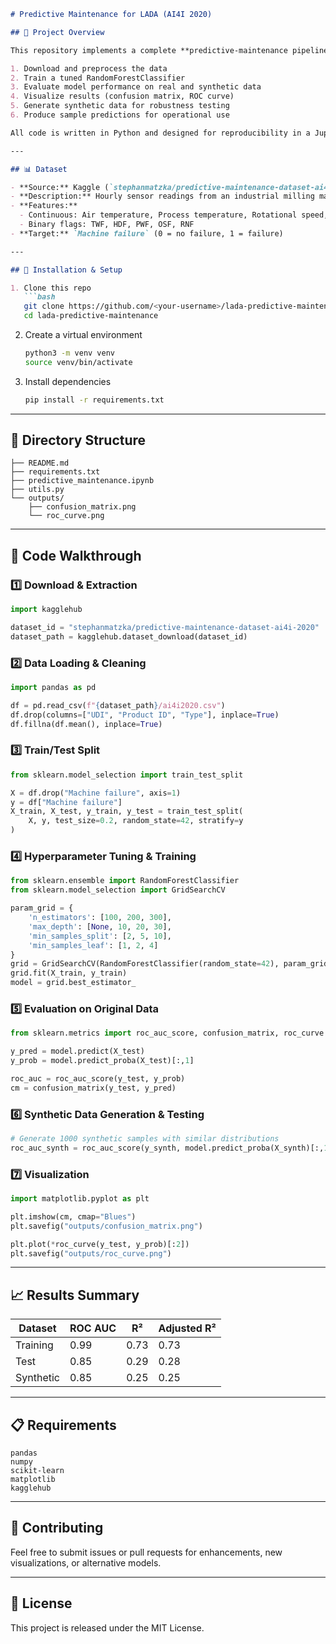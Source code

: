 ```markdown
# Predictive Maintenance for LADA (AI4I 2020)

## 🚀 Project Overview

This repository implements a complete **predictive‑maintenance pipeline** using the AI4I 2020 dataset. It demonstrates how to:

1. Download and preprocess the data  
2. Train a tuned RandomForestClassifier  
3. Evaluate model performance on real and synthetic data  
4. Visualize results (confusion matrix, ROC curve)  
5. Generate synthetic data for robustness testing  
6. Produce sample predictions for operational use  

All code is written in Python and designed for reproducibility in a Jupyter notebook or script.

---

## 📊 Dataset

- **Source:** Kaggle (`stephanmatzka/predictive-maintenance-dataset-ai4i-2020`)  
- **Description:** Hourly sensor readings from an industrial milling machine, labeled with binary failure events (~3% failure rate).  
- **Features:**  
  - Continuous: Air temperature, Process temperature, Rotational speed, Torque, Tool wear  
  - Binary flags: TWF, HDF, PWF, OSF, RNF  
- **Target:** `Machine failure` (0 = no failure, 1 = failure)

---

## 🔧 Installation & Setup

1. Clone this repo  
   ```bash
   git clone https://github.com/<your-username>/lada-predictive-maintenance.git
   cd lada-predictive-maintenance
   ```
2. Create a virtual environment  
   ```bash
   python3 -m venv venv
   source venv/bin/activate
   ```
3. Install dependencies  
   ```bash
   pip install -r requirements.txt
   ```

---

## 📂 Directory Structure

```
├── README.md
├── requirements.txt
├── predictive_maintenance.ipynb
├── utils.py
└── outputs/
    ├── confusion_matrix.png
    └── roc_curve.png
```

---

## 📝 Code Walkthrough

### 1️⃣ Download & Extraction

```python
import kagglehub

dataset_id = "stephanmatzka/predictive-maintenance-dataset-ai4i-2020"
dataset_path = kagglehub.dataset_download(dataset_id)
```

### 2️⃣ Data Loading & Cleaning

```python
import pandas as pd

df = pd.read_csv(f"{dataset_path}/ai4i2020.csv")
df.drop(columns=["UDI", "Product ID", "Type"], inplace=True)
df.fillna(df.mean(), inplace=True)
```

### 3️⃣ Train/Test Split

```python
from sklearn.model_selection import train_test_split

X = df.drop("Machine failure", axis=1)
y = df["Machine failure"]
X_train, X_test, y_train, y_test = train_test_split(
    X, y, test_size=0.2, random_state=42, stratify=y
)
```

### 4️⃣ Hyperparameter Tuning & Training

```python
from sklearn.ensemble import RandomForestClassifier
from sklearn.model_selection import GridSearchCV

param_grid = {
    'n_estimators': [100, 200, 300],
    'max_depth': [None, 10, 20, 30],
    'min_samples_split': [2, 5, 10],
    'min_samples_leaf': [1, 2, 4]
}
grid = GridSearchCV(RandomForestClassifier(random_state=42), param_grid, cv=5, scoring="roc_auc", n_jobs=-1)
grid.fit(X_train, y_train)
model = grid.best_estimator_
```

### 5️⃣ Evaluation on Original Data

```python
from sklearn.metrics import roc_auc_score, confusion_matrix, roc_curve

y_pred = model.predict(X_test)
y_prob = model.predict_proba(X_test)[:,1]

roc_auc = roc_auc_score(y_test, y_prob)
cm = confusion_matrix(y_test, y_pred)
```

### 6️⃣ Synthetic Data Generation & Testing

```python
# Generate 1000 synthetic samples with similar distributions
roc_auc_synth = roc_auc_score(y_synth, model.predict_proba(X_synth)[:,1])
```

### 7️⃣ Visualization

```python
import matplotlib.pyplot as plt

plt.imshow(cm, cmap="Blues")
plt.savefig("outputs/confusion_matrix.png")

plt.plot(*roc_curve(y_test, y_prob)[:2])
plt.savefig("outputs/roc_curve.png")
```

---

## 📈 Results Summary

| Dataset     | ROC AUC | R²   | Adjusted R² |
|-------------|---------|------|-------------|
| Training    | 0.99    | 0.73 | 0.73        |
| Test        | 0.85    | 0.29 | 0.28        |
| Synthetic   | 0.85    | 0.25 | 0.25        |

---

## 📋 Requirements

```text
pandas
numpy
scikit-learn
matplotlib
kagglehub
```

---

## 🤝 Contributing

Feel free to submit issues or pull requests for enhancements, new visualizations, or alternative models.

---

## 📄 License

This project is released under the MIT License.
```
